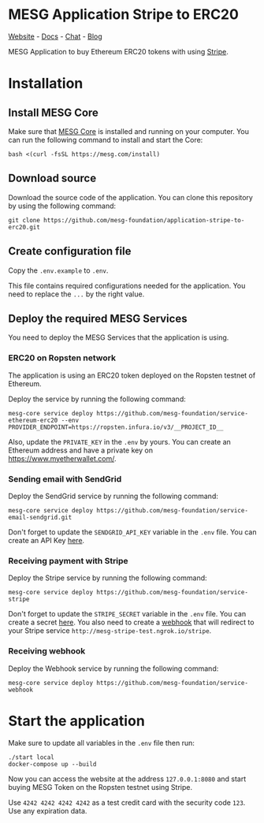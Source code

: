 # MESG Application Stripe to ERC20
[Website](https://mesg.com/) - [Docs](https://docs.mesg.com/) - [Chat](https://discordapp.com/invite/SaZ5HcE) - [Blog](https://medium.com/mesg)

MESG Application to buy Ethereum ERC20 tokens with using [Stripe](https://stripe.com/).

# Installation

## Install MESG Core

Make sure that [MESG Core](https://github.com/mesg-foundation/core) is installed and running on your computer.
You can run the following command to install and start the Core:
```
bash <(curl -fsSL https://mesg.com/install)
```

## Download source

Download the source code of the application. You can clone this repository by using the following command:

```
git clone https://github.com/mesg-foundation/application-stripe-to-erc20.git
```

## Create configuration file

Copy the `.env.example` to `.env`.

This file contains required configurations needed for the application.
You need to replace the `...` by the right value.

## Deploy the required MESG Services

You need to deploy the MESG Services that the application is using.

### ERC20 on Ropsten network

The application is using an ERC20 token deployed on the Ropsten testnet of Ethereum.

Deploy the service by running the following command:

```
mesg-core service deploy https://github.com/mesg-foundation/service-ethereum-erc20 --env PROVIDER_ENDPOINT=https://ropsten.infura.io/v3/__PROJECT_ID__
```

Also, update the `PRIVATE_KEY` in the `.env` by yours.
You can create an Ethereum address and have a private key on https://www.myetherwallet.com/.

### Sending email with SendGrid

Deploy the SendGrid service by running the following command:

```
mesg-core service deploy https://github.com/mesg-foundation/service-email-sendgrid.git
```

Don't forget to update the `SENDGRID_API_KEY` variable in the `.env` file. You can create an API Key [here](https://app.sendgrid.com/settings/api_keys).

### Receiving payment with Stripe

Deploy the Stripe service by running the following command:

```
mesg-core service deploy https://github.com/mesg-foundation/service-stripe
```

Don't forget to update the `STRIPE_SECRET` variable in the `.env` file. You can create a secret [here](https://dashboard.stripe.com/account/apikeys).
You also need to create a [webhook](https://dashboard.stripe.com/account/webhooks) that will redirect to your Stripe service `http://mesg-stripe-test.ngrok.io/stripe`.

### Receiving webhook

Deploy the Webhook service by running the following command:

```
mesg-core service deploy https://github.com/mesg-foundation/service-webhook
```

# Start the application

Make sure to update all variables in the `.env` file then run:

```
./start local
docker-compose up --build
```

Now you can access the website at the address `127.0.0.1:8080` and start buying MESG Token on the Ropsten testnet using Stripe.

Use `4242 4242 4242 4242` as a test credit card with the security code `123`. Use any expiration data.
